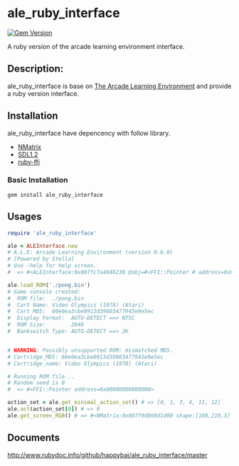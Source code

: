 # ale_ruby_interface

[![Gem Version](https://badge.fury.io/rb/ale_ruby_interface.svg)](https://badge.fury.io/rb/ale_ruby_interface)

A ruby version of the arcade learning environment interface.

## Description:

ale_ruby_interface is base on [The Arcade Learning Environment](https://github.com/mgbellemare/Arcade-Learning-Environment) and provide a ruby version interface. 

## Installation

ale_ruby_interface have depencency with follow library.

  - [NMatrix](https://github.com/SciRuby/nmatrix)
  - [SDL1.2](https://www.libsdl.org/)
  - [ruby-ffi](https://github.com/ffi/ffi)

### Basic Installation

```shell
gem install ale_ruby_interface
```

## Usages


```ruby
require 'ale_ruby_interface'

ale = ALEInterface.new
# A.L.E: Arcade Learning Environment (version 0.6.0)
# [Powered by Stella]
# Use -help for help screen.
#  => #<ALEInterface:0x007fc7a4048238 @obj=#<FFI::Pointer # address=0x007fc7a267c990>>

ale.load_ROM('./pong.bin')
# Game console created:
#  ROM file:  ./pong.bin
#  Cart Name: Video Olympics (1978) (Atari)
#  Cart MD5:  60e0ea3cbe0913d39803477945e9e5ec
#  Display Format:  AUTO-DETECT ==> NTSC
#  ROM Size:        2048
#  Bankswitch Type: AUTO-DETECT ==> 2K


# WARNING: Possibly unsupported ROM: mismatched MD5.
# Cartridge_MD5: 60e0ea3cbe0913d39803477945e9e5ec
# Cartridge_name: Video Olympics (1978) (Atari)

# Running ROM file...
# Random seed is 0
#  => #<FFI::Pointer address=0x00000000000000>

action_set = ale.get_minimal_action_set() # => [0, 1, 3, 4, 11, 12]
ale.act(action_set[0]) # => 0
ale.get_screen_RGB() # => #<NMatrix:0x007f9d860d1d00 shape:[160,210,3] dtype:int16 stype:dense>

```



## Documents

http://www.rubydoc.info/github/happybai/ale_ruby_interface/master


<!--
## FAQ

TBD





sudo apt-get install libsdl1.2-dev libsdl-gfx1.2-dev libsdl-image1.2-dev cmake

mkdir build && cd build
cmake -DUSE_SDL=ON -DUSE_RLGLUE=OFF -DBUILD_EXAMPLES=ON ..
make -j 4



NMatrix workaround

mv /usr/local/bin/gcc-4.9 /usr/local/bin/gcc-4.9-orig
mv /usr/local/bin/g++-4.9 /usr/local/bin/g++-4.9-orig
ln -s $(which clang) /usr/local/bin/gcc-4.9
ln -s $(which clang++) /usr/local/bin/g++-4.9
gem install nmatrix
rm /usr/local/bin/gcc-4.9 /usr/local/bin/g++-4.9
mv /usr/local/bin/gcc-4.9-orig /usr/local/bin/gcc-4.9
mv /usr/local/bin/g++-4.9-orig /usr/local/bin/g++-4.9
 -->
